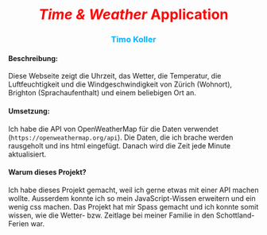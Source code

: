 # <center><font color="red" style="text-align:center">*Time & Weather* Application</font></center>
### <center><font color="#00b2ff"> Timo Koller</font></center>

#### Beschreibung: 
Diese Webseite zeigt die Uhrzeit, das Wetter, die Temperatur, die Luftfeuchtigkeit und die Windgeschwindigkeit
von Zürich (Wohnort), Brighton (Sprachaufenthalt) und einem beliebigen Ort an. 

#### Umsetzung:
Ich habe die API von OpenWeatherMap für die Daten verwendet (````https://openweathermap.org/api````).
Die Daten, die ich brache werden rausgeholt und ins html eingefügt. Danach wird die Zeit jede Minute aktualisiert.

#### Warum dieses Projekt?
Ich habe dieses Projekt gemacht, weil ich gerne etwas mit einer API machen wollte. Ausserdem konnte ich so mein
JavaScript-Wissen erweitern und ein wenig css machen. Das Projekt hat mir Spass gemacht und ich konnte somit wissen,
wie die Wetter- bzw. Zeitlage bei meiner Familie in den Schottland-Ferien war.